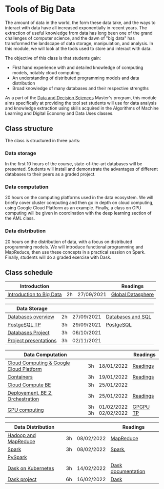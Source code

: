 # Tools of Big Data

The amount of data in the world, the form these data take, and the ways to
interact with data have all increased exponentially in recent years. The
extraction of useful knowledge from data has long been one of the grand
challenges of computer science, and the dawn of "big data" has transformed the
landscape of data storage, manipulation, and analysis. In this module, we will
look at the tools used to store and interact with data.

The objective of this class is that students gain:

+ First hand experience with and detailed knowledge of computing models, notably cloud computing
+ An understanding of distributed programming models and data distribution
+ Broad knowledge of many databases and their respective strengths

As a part of the [Data and Decision Sciences](https://supaerodatascience.github.io/)
Master's program, this module aims specifically at providing the tool set
students will use for data analysis and knowledge extraction using skills
acquired in the Algorithms of Machine Learning and Digital Economy and Data Uses
classes.

## Class structure

The class is structured in three parts:

### Data storage

  In the first 10 hours of the course, state-of-the-art databases will be
  presented. Students will install and demonstrate the advantages of different
  databases to their peers as a graded project.

### Data computation

  20 hours on the computing platforms used in the data ecosystem. We will
  briefly cover cluster computing and then go in depth on cloud computing, using
  Google Cloud Platform as an example. Finally, a class on GPU computing will be
  given in coordination with the deep learning section of the AML class.

### Data distribution

  20 hours on the distribution of data, with a focus on distributed programming
  models. We will introduce functional programming and MapReduce, then use these
  concepts in a practical session on Spark. Finally, students will do a graded
  exercise with Dask.

## Class schedule

Introduction | | | Readings |
--- | --- | --- | ---
[Introduction to Big Data](0_0_intro.md) | 2h | 27/09/2021 | [Global Datasphere](https://raw.githubusercontent.com/SupaeroDataScience/OBD/master/readings/idc_data.pdf)

Data Storage | | | |
--- | --- | --- | ---
[Databases overview](0_1_databases.md) | 2h | 27/09/2021 | [Databases and SQL](https://raw.githubusercontent.com/SupaeroDataScience/OBD/master/readings/fntdb07-architecture.pdf)
[PostgeSQL TP](0_2_postgres.md) | 3h | 29/09/2021 | [PostgeSQL](https://www.postgresql.org/docs/manuals/)
[Databases Project](0_3_project.md) | 3h | 06/10/2021 |
[Project presentations](0_3_project.md) | 3h | 02/11/2021 |

Data Computation | | | Readings |
--- | --- | --- | ---
[Cloud Computing & Google Cloud Platform](1_1_overview.md) | 3h | 18/01/2022 | [Readings](1_7_readings.md#about-cloud-computing) |
[Containers](1_1_overview.md) | 3h| 19/01/2022 | [Readings](1_7_readings.md#about-containers)
[Cloud Compute BE](1_1_overview.md) | 3h | 25/01/2022 | 
[Deployement, BE 2, Orchestration](1_1_overview.md) | 3h | 25/01/2022 | [Readings](1_7_readings.md#about-orchestration) |
[GPU computing](1_5_gpu.md) | 3h <br/> 3h | 01/02/2022 <br/> 02/02/2022 | [GPGPU TP](https://lms.isae.fr/course/view.php?id=1226&section=2) |

| Data Distribution | | | Readings |
| --- | --- | --- | --- |
| [Hadoop and MapReduce](2_3_mapreduce.md) | 3h | 08/02/2022 | [MapReduce](https://raw.githubusercontent.com/SupaeroDataScience/OBD/master/readings/mapreduce.pdf) | 
| [Spark](2_4_spark.md) | 3h | 08/02/2022 | [Spark](https://raw.githubusercontent.com/SupaeroDataScience/OBD/master/readings/spark.pdf),
[PySpark](https://spark.apache.org/docs/latest/api/python/pyspark.html) |
| [Dask on Kubernetes](2_5_dask.md)| 3h | 14/02/2022 | [Dask documentation](https://docs.dask.org/en/latest/setup/kubernetes.html) |
| [Dask project](2_6_project.md) | 6h | 16/02/2022 | [Dask](https://raw.githubusercontent.com/SupaeroDataScience/OBD/master/readings/dask.pdf) |

